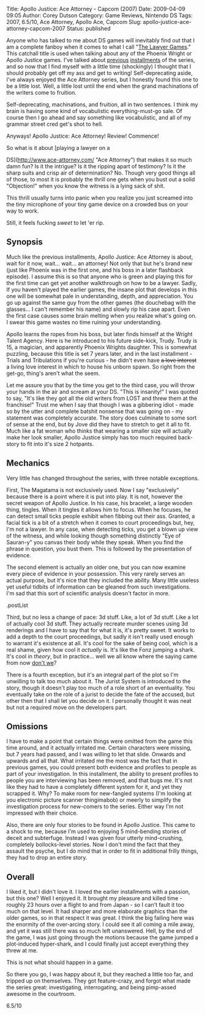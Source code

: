 Title: Apollo Justice: Ace Attorney - Capcom (2007)
Date: 2009-04-09 09:05
Author: Corey Dutson
Category: Game Reviews, Nintendo DS
Tags: 2007, 6.5/10, Ace Attorney, Apollo Ace, Capcom
Slug: apollo-justice-ace-attorney-capcom-2007
Status: published

Anyone who has talked to me about DS games will inevitably find out that
I am a complete fanboy when it comes to what I call "[The Lawyer
Games](http://en.wikipedia.org/wiki/Ace_Attorney "Wikipedia: Ace Attorney")."
This catchall title is used when talking about any of the Phoenix Wright
or Apollo Justice games. I've talked about 
[previous]({filename}phoenix-wright-ace-attorney.md "WallOfScribbles.com: Phoenix Wright: Ace Attorney")
[installments]({filename}phoenix-wright-justice-for-all-capcom-2007.md "WallOfScribbles.com: Phoenix Wright: Justice For All")
of the series, and so now that I find myself with a little time
(shockingly) I thought that I should probably get off my ass and get to
writing! Self-deprecating aside, I've always enjoyed the Ace Attorney
series, but I honestly found this one to be a little lost. Well, a
little lost until the end when the grand machinations of the writers
come to fruition.

Self-deprecating, machinations, and fruition, all in two sentences. I
think my brain is having some kind of vocabulistic everything-must-go
sale. Of course then I go ahead and say something like vocabulistic, and
all of my grammar street cred get's shot to hell.

Anyways! Apollo Justice: Ace Attorney! Review! Commence!

<!-- PELICAN_END_SUMMARY -->So what is it about [playing a lawyer on a
DS](http://www.ace-attorney.com/ "Ace Attorney") that makes it so much
damn fun? Is it the intrigue? Is it the ripping apart of testimony? Is
it the sharp suits and crisp air of determination? No. Though very good
things all of those, to most it is probably the thrill one gets when you
bust out a solid "Objection!" when you know the witness is a lying sack
of shit.

This thrill usually turns into panic when you realize you just screamed
into the tiny microphone of your tiny game device on a crowded bus on
your way to work.

Still, it feels fucking *sweet* to let 'er rip.

Synopsis
--------

Much like the previous installments, Apollo Justice: Ace Attorney is
about, wait for it now, wait… wait… an attorney! Not only that but he's
brand new (just like Phoenix was in the first one, and his boss in a
later flashback episode). I assume this is so that anyone who is green
and playing this for the first time can get yet another walkthrough on
how to be a lawyer. Sadly, If you haven't played the earlier games, the
insane plot that develops in this one will be somewhat pale in
understanding, depth, and appreciation. You go up against the same guy
from the other games (the douchebag with the glasses... I can't remember
his name) and slowly rip his case apart. Even the first case causes some
brain melting when you realize what's going on. I swear this game wastes
no time ruining your understanding.

Apollo learns the ropes from his boss, but later finds himself at the
Wright Talent Agency. Here is he introduced to his future side-kick,
Trudy. Trudy is 15, a magician, and apparently Phoenix Wrights daughter.
This is somewhat puzzling, because this title is set 7 years later, and
in the last installment - Trials and Tribulations if you're curious - he
didn't even have <span style="text-decoration: line-through;">a love
interest</span> a living love interest in which to house his unborn
spawn. So right from the get-go, thing's aren't what the seem.

Let me assure you that by the time you get to the third case, you will
throw your hands in the air and scream at your DS. "This is insanity!" I
was quoted to say, "It's like they got all the old writers from LOST and
threw them at the franchise!" Trust me when I say that though I was a
gibbering idiot - made so by the utter and complete batshit nonsense
that was going on - my statement was completely accurate. The story does
culminate to some sort of sense at the end, but by Jove did they have to
stretch to get it all to fit. Much like a fat woman who thinks that
wearing a smaller size will actually make her look smaller, Apollo
Justice simply has too much required back-story to fit into it's size 2
hotpants.

Mechanics
---------

Very little has changed throughout the series, with three notable
exceptions.

First, The Magatama is not exclusively used. Now I say "exclusively"
because there is a point where it is put into play. It is not, however
the secret weapon of Apollo Justice. In his case, his bracelet, a large
wooden thing, tingles. When it tingles it allows him to focus. When he
focuses, he can detect small ticks people exhibit when fibbing out their
ass. Granted, a facial tick is a bit of a stretch when it comes to court
proceedings but, hey, I'm not a lawyer. In any case, when detecting
ticks, you get a blown up view of the witness, and while looking though
something distinctly "Eye of Sauran-y" you canvas their body while they
speak. When you find the phrase in question, you bust them. This is
followed by the presentation of evidence.

The second element is actually an older one, but you can now examine
every piece of evidence in your possession. This very rarely serves an
actual purpose, but it's nice that they included the ability. Many
little useless yet useful tidbits of information can be gleaned from
such investigations. I'm sad that this sort of scientific analysis
doesn't factor in more.

.postList

Third, but no less a change of pace: 3d stuff. Like, a lot of 3d stuff.
Like a lot of actually cool 3d stuff. They actually recreate murder
scenes using 3d renderings and I have to say that for what it is, it's
pretty sweet. It works to add a depth to the court proceedings, but
sadly it isn't really used enough to warrant it's existence at all. It's
cool for the sake of being cool, which is a real shame, given how cool
it *actually* is. It's like the Fonz jumping a shark. It's cool in
*theory*, but in practice… well we all know where the saying came from
now [don't
we](http://www.youtube.com/watch?v=MpraJYnbVtE "YouTube: Fonzie Jumps the Shark")?

There is a fourth exception, but it's an integral part of the plot so
I'm unwilling to talk too much about it. The Jurist System is introduced
to the story, though it doesn't play too much of a role short of an
eventuality. You eventually take on the role of a jurist to decide the
fate of the accused, but other then that I shall let you decide on it. I
personally thought it was neat but not a required move on the developers
part.

Omissions
---------

I have to make a point that certain things were omitted from the game
this time around, and it actually irritated me. Certain characters were
missing, but 7 years had passed, and I was willing to let that slide.
Onwards and upwards and all that. What irritated me the most was the
fact that in previous games, you could present both evidence and
profiles to people as part of your investigation. In this installment,
the ability to present profiles to people you are interviewing has been
removed, and that bugs me. It's not like they had to have a completely
different system for it, and yet they scrapped it. Why? To make room for
new-fangled systems (I'm looking at you electronic picture scanner
thingimabob) or meerly to simplify the investigation process for
new-comers to the series. Either way I'm not impressed with their
choice.

Also, there are only four stories to be found in Apollo Justice. This
came to a shock to me, because I'm used to enjoying 5 mind-bending
stories of deceit and subterfuge. Instead I was given four utterly
mind-crushing, completely bollocks-level stories. Now I don't mind the
fact that they assault the psyche, but I do mind that in order to fit in
additional frilly things, they had to drop an entire story.

Overall
-------

I liked it, but I didn't love it. I loved the earlier installments with
a passion, but this one? Well I enjoyed it. It brought my pleasure and
killed time - roughly 23 hours over a flight to and from Japan - so I
can't fault it too much on that level. It had sharper and more elaborate
graphics than the older games, so in that respect it was great. I think
the big failing here was the enormity of the over-arcing story. I could
see it all coming a mile away, and yet it was still there was so much
left unanswered. Hell, by the end of the game, I was just going through
the motions because the game jumped a plot-induced hyper-shark, and I
could finally just accept everything they threw at me.

This is not what should happen in a game.

So there you go, I was happy about it, but they reached a little too
far, and tripped up on themselves. They got feature-crazy, and forgot
what made the series great: investigating, interrogating, and being
pimp-assed awesome in the courtroom.

6.5/10
